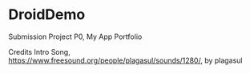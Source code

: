 # DroidDemo
Submission Project P0, My App Portfolio

Credits
Intro Song, https://www.freesound.org/people/plagasul/sounds/1280/, by plagasul
